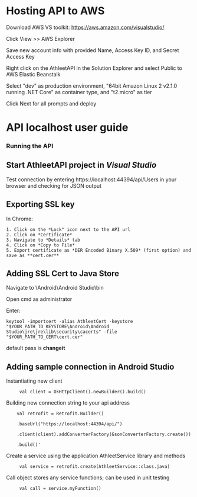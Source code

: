 # Hosting API to AWS
Download AWS VS toolkit: https://aws.amazon.com/visualstudio/

Click View >> AWS Explorer

Save new account info with provided Name, Access Key ID, and Secret Access Key

Right click on the AthleetAPI in the Solution Explorer and select Public to AWS Elastic Beanstalk

Select "dev" as production environment, "64bit Amazon Linux 2 v2.1.0 running .NET Core" as container type, and "t2.micro" as tier

Click Next for all prompts and deploy  



# API localhost user guide

### Running the API 

Start AthleetAPI project in *Visual Studio*
---
Test connection by entering https://localhost:44394/api/Users in your browser and checking for JSON output

## Exporting SSL key

In Chrome:

    1. Click on the *Lock" icon next to the API url 
    2. Click on *Certificate*
    3. Navigate to *Details* tab
    4. Click on *Copy to File*
    5. Export certificate as *DER Encoded Binary X.509* (first option) and save as **cert.cer**

## Adding SSL Cert to Java Store
Navigate to \Android\Android Studio\bin

Open cmd as administrator

Enter:

`keytool -importcert -alias AthleetCert -keystore "$YOUR_PATH_TO_KEYSTORE\Android\Android Studio\jre\jre\lib\security\cacerts" -file "$YOUR_PATH_TO_CERT\cert.cer"`

default pass is **changeit**

## Adding sample connection in Android Studio 

Instantiating new client

         val client = OkHttpClient().newBuilder().build() 

Building new connection string to your api address

        val retrofit = Retrofit.Builder()

        .baseUrl("https://localhost:44394/api/")

        .client(client).addConverterFactory(GsonConverterFactory.create())

        .build()'

Create a service using the application AthleetService library and methods

         val service = retrofit.create(AthleetService::class.java)

Call object stores any service functions; can be used in unit testing

         val call = service.myFunction()